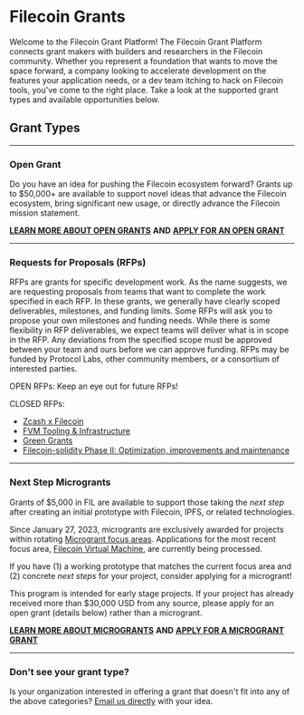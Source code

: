 

# Filecoin Grants


Welcome to the Filecoin Grant Platform! The Filecoin Grant Platform connects grant makers with builders and researchers in the Filecoin community. Whether you represent a foundation that wants to move the space forward, a company looking to accelerate development on the features your application needs, or a dev team itching to hack on Filecoin tools, you've come to the right place. Take a look at the supported grant types and available opportunities below.

## Grant Types

---

### Open Grant
Do you have an idea for pushing the Filecoin ecosystem forward? Grants up to $50,000+ are available to support novel ideas that advance the Filecoin ecosystem, bring significant new usage, or directly advance the Filecoin mission statement.


[**LEARN MORE ABOUT OPEN GRANTS**](https://github.com/filecoin-project/devgrants/blob/master/Program%20Details/Open%20Grants%20README.md) **AND** [**APPLY FOR AN OPEN GRANT**](https://github.com/filecoin-project/devgrants/issues/new?assignees=&labels=&template=open-grant-application.md&title=)

---

### Requests for Proposals (RFPs)
RFPs are grants for specific development work. As the name suggests, we are requesting proposals from teams that want to complete the work specified in each RFP. In these grants, we generally have clearly scoped deliverables, milestones, and funding limits. Some RFPs will ask you to propose your own milestones and funding needs. While there is some flexibility in RFP deliverables, we expect teams will deliver what is in scope in the RFP. Any deviations from the specified scope must be approved between your team and ours before we can approve funding. RFPs may be funded by Protocol Labs, other community members, or a consortium of interested parties.

OPEN RFPs: Keep an eye out for future RFPs!

CLOSED RFPs:

* [Zcash x Filecoin](https://github.com/filecoin-project/devgrants/blob/master/Archive/rfps/zcash-and-filecoin.md)
* [FVM Tooling & Infrastructure](https://github.com/filecoin-project/devgrants/blob/master/Archive/rfps/fvm-open-tools-infra.md)
* [Green Grants](https://github.com/filecoin-project/devgrants/blob/master/Archive/rfps/green-grants.md)
* [Filecoin-solidity Phase II: Optimization, improvements and maintenance](https://github.com/filecoin-project/devgrants/blob/master/Archive/rfps/Filecoin-solidity-Optimization.md) 

---

### Next Step Microgrants

Grants of $5,000 in FIL are available to support those taking the _next step_ after creating an initial prototype with Filecoin, IPFS, or related technologies.

Since January 27, 2023, microgrants are exclusively awarded for projects within rotating [Microgrant focus areas](https://github.com/filecoin-project/devgrants/blob/master/Program%20Resources/Microgrants%20README.md#focusareas). Applications for the most recent focus area, [Filecoin Virtual Machine](https://fvm.filecoin.io/), are currently being processed. 

If you have (1) a working prototype that matches the current focus area and (2) concrete _next steps_ for your project, consider applying for a microgrant!

This program is intended for early stage projects. If your project has already received more than $30,000 USD from any source, please apply for an open grant (details below) rather than a microgrant.

[**LEARN MORE ABOUT MICROGRANTS**](https://github.com/filecoin-project/devgrants/blob/master/Program%20Resources/Microgrants%20README.md) **AND** [**APPLY FOR A MICROGRANT GRANT**](https://github.com/filecoin-project/devgrants/issues/new?assignees=ErinOCon&labels=Micro+Grant&projects=&template=microgrant.md&title=%3CYour+Title+Here%3E)

---

### Don't see your grant type?
Is your organization interested in offering a grant that doesn't fit into any of the above categories? [Email us directly](mailto:grants@fil.org) with your idea.

